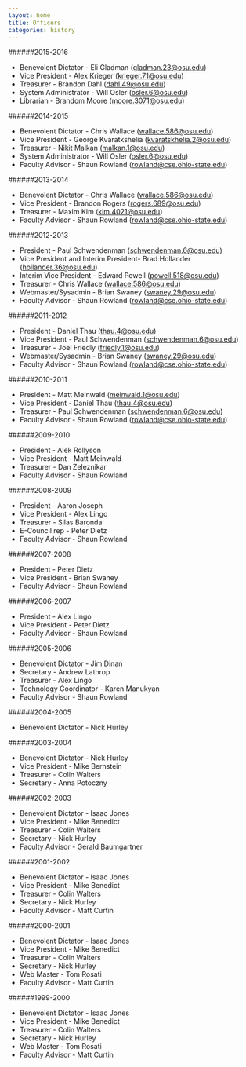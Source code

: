 ```yaml
---
layout: home
title: Officers
categories: history
---
```


######2015-2016
* Benevolent Dictator - Eli Gladman (gladman.23@osu.edu)
* Vice President - Alex Krieger (krieger.71@osu.edu)
* Treasurer - Brandon Dahl (dahl.49@osu.edu)
* System Administrator - Will Osler (osler.6@osu.edu)
* Librarian - Brandom Moore (moore.3071@osu.edu)

######2014-2015
* Benevolent Dictator - Chris Wallace (wallace.586@osu.edu)
* Vice President - George Kvaratkshelia (kvaratskhelia.2@osu.edu)
* Treasurer - Nikit Malkan (malkan.1@osu.edu)
* System Administrator - Will Osler (osler.6@osu.edu)
* Faculty Advisor - Shaun Rowland (rowland@cse.ohio-state.edu)

######2013-2014
* Benevolent Dictator - Chris Wallace (wallace.586@osu.edu)
* Vice President - Brandon Rogers (rogers.689@osu.edu)
* Treasurer - Maxim Kim (kim.4021@osu.edu)
* Faculty Advisor - Shaun Rowland (rowland@cse.ohio-state.edu)

######2012-2013
* President - Paul Schwendenman (schwendenman.6@osu.edu)
* Vice President and Interim President- Brad Hollander (hollander.36@osu.edu)
* Interim Vice President - Edward Powell (powell.518@osu.edu)
* Treasurer - Chris Wallace (wallace.586@osu.edu)
* Webmaster/Sysadmin - Brian Swaney (swaney.29@osu.edu)
* Faculty Advisor - Shaun Rowland (rowland@cse.ohio-state.edu)

######2011-2012
* President - Daniel Thau (thau.4@osu.edu)
* Vice President - Paul Schwendenman (schwendenman.6@osu.edu)
* Treasurer - Joel Friedly (friedly.1@osu.edu)
* Webmaster/Sysadmin - Brian Swaney (swaney.29@osu.edu)
* Faculty Advisor - Shaun Rowland (rowland@cse.ohio-state.edu)

######2010-2011
* President - Matt Meinwald (meinwald.1@osu.edu)
* Vice President - Daniel Thau (thau.4@osu.edu)
* Treasurer - Paul Schwendenman (schwendenman.6@osu.edu)
* Faculty Advisor - Shaun Rowland (rowland@cse.ohio-state.edu)

######2009-2010
* President - Alek Rollyson
* Vice President - Matt Meinwald
* Treasurer - Dan Zeleznikar
* Faculty Advisor - Shaun Rowland

######2008-2009
* President - Aaron Joseph
* Vice President - Alex Lingo
* Treasurer - Silas Baronda
* E-Council rep - Peter Dietz
* Faculty Advisor - Shaun Rowland

######2007-2008
* President - Peter Dietz
* Vice President - Brian Swaney
* Faculty Advisor - Shaun Rowland

######2006-2007
* President - Alex Lingo
* Vice President - Peter Dietz
* Faculty Advisor - Shaun Rowland

######2005-2006
* Benevolent Dictator - Jim Dinan
* Secretary - Andrew Lathrop
* Treasurer - Alex Lingo
* Technology Coordinator - Karen Manukyan
* Faculty Advisor - Shaun Rowland

######2004-2005
* Benevolent Dictator - Nick Hurley

######2003-2004
* Benevolent Dictator - Nick Hurley
* Vice President - Mike Bernstein
* Treasurer - Colin Walters
* Secretary - Anna Potoczny

######2002-2003
* Benevolent Dictator - Isaac Jones
* Vice President - Mike Benedict
* Treasurer - Colin Walters
* Secretary - Nick Hurley
* Faculty Advisor - Gerald Baumgartner

######2001-2002
* Benevolent Dictator - Isaac Jones
* Vice President - Mike Benedict
* Treasurer - Colin Walters
* Secretary - Nick Hurley
* Faculty Advisor - Matt Curtin

######2000-2001
* Benevolent Dictator - Isaac Jones
* Vice President - Mike Benedict
* Treasurer - Colin Walters
* Secretary - Nick Hurley
* Web Master - Tom Rosati
* Faculty Advisor - Matt Curtin

######1999-2000
* Benevolent Dictator - Isaac Jones
* Vice President - Mike Benedict
* Treasurer - Colin Walters
* Secretary - Nick Hurley
* Web Master - Tom Rosati
* Faculty Advisor - Matt Curtin
